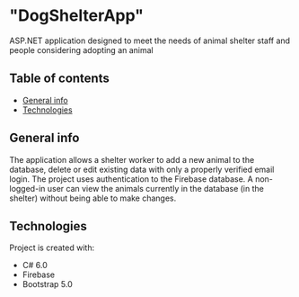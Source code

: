 # "DogShelterApp" 
ASP.NET application designed to meet the needs of animal shelter staff and people considering adopting an animal

## Table of contents
* [General info](#general-info)
* [Technologies](#technologies)

## General info
The application allows a shelter worker to add a new animal to the database, delete or edit existing data with only a properly verified email login. 
The project uses authentication to the Firebase database. A non-logged-in user can view the animals currently in the database (in the shelter) without being able to make changes.
	
## Technologies
Project is created with:
* C# 6.0
* Firebase
* Bootstrap 5.0
